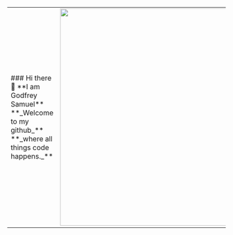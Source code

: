 

<!--
**GodfreySam/GodfreySam** is a ✨ _special_ ✨ repository because its `README.md` (this file) appears on your GitHub profile.

Here are some ideas to get you started:
-->
<table>
  <tr>
    <td>
    ### Hi there 👋
    **I am Godfrey Samuel**
    **_Welcome to my github_**  
    **_where all things code happens._**  
    </td>
    <td>
    <img src="https://res.cloudinary.com/freyman/image/upload/v1651579270/techy_dpxxhw.jpg" width="500" />
    </td>
  </tr>
</table>

